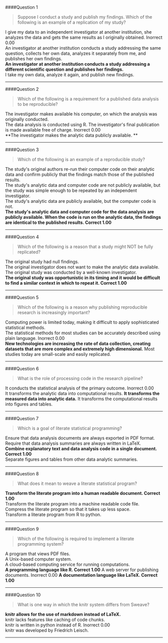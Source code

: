 
####Question 1
> Suppose I conduct a study and publish my findings. Which of the following is an example of a replication of my study?
 
I give my data to an independent investigator at another institution, she analyzes the data and gets the same results as I originally obtained. 	Inorrect 	0.00 	
An investigator at another institution conducts a study addressing the same question, collects her own data, analyzes it separately from me, and publishes her own findings. 			
**An investigator at another institution conducts a study addressing a different scientific question 
and publishes her findings.** 	
I take my own data, analyze it again, and publish new findings. 			

-------------------------- 	

####Question 2
> Which of the following is a requirement for a published data analysis to be reproducible?
 
The investigator makes available his computer, on which the analysis was originally conducted. 			
The data analysis is conducted using R.	
The investigator's final publication is made available free of charge. 	Inorrect 	0.00 	
**The investigator makes the analytic data publicly available. 			**

-------------------------- 	
####Question 3
> Which of the following is an example of a reproducible study?
 
The study's original authors re-run their computer code on their analytic data and confirm publicly that the findings match those of the published results. 			
The study's analytic data and computer code are not publicly available, but the study was simple enough to be repeated by an independent investigator. 			
The study's analytic data are publicly available, but the computer code is not. 			
**The study's analytic data and computer code for the data analysis are publicly available. When the code is run on the analytic data, the findings are identical to the published results. 	Correct 	1.00**

-------------------------- 	
####Question 4
> Which of the following is a reason that a study might NOT be fully replicated?
 
The original study had null findings. 			
The original investigator does not want to make the analytic data available. 			
The original study was conducted by a well-known investigator. 		
**The original study was opportunistic in its timing and it would be difficult to find a similar context in which to repeat it. 	Correct 	1.00**

-------------------------- 	
####Question 5
> Which of the following is a reason why publishing reproducible research is increasingly important?
 
Computing power is limited today, making it difficult to apply sophisticated statistical methods. 			
The statistical methods for most studies can be accurately described using plain language. 	Inorrect 	0.00 	
**New technologies are increasing the rate of data collection, creating datasets that are more complex and extremely high dimensional.**
Most studies today are small-scale and easily replicated. 			
 

-------------------------- 	
####Question 6
> What is the role of processing code in the research pipeline?
 
It conducts the statistical analysis of the primary outcome. 	Inorrect 	0.00 	
It transforms the analytic data into computational results. 
**It transforms the measured data into analytic data.**
It transforms the computational results into figures and tables. 			
 

-------------------------- 	
####Question 7
> Which is a goal of literate statistical programming?
 
Ensure that data analysis documents are always exported in PDF format. 			
Require that data analysis summaries are always written in LaTeX. 			
**Combine explanatory text and data analysis code in a single document. 	Correct 	1.00** 	
Separate figures and tables from other data analytic summaries. 			
 

-------------------------- 	
####Question 8
> What does it mean to weave a literate statistical program?
 
**Transform the literate program into a human readable document. 	Correct 	1.00** 	
Transform the literate program into a machine readable code file. 			
Compress the literate program so that it takes up less space. 			
Transform a literate program from R to python. 			
 

-------------------------- 	
####Question 9
> Which of the following is required to implement a literate programming system?
 
A program that views PDF files. 			
A Unix-based computer system. 			
A cloud-based computing service for running computations. 			
**A programming language like R. 	Correct 	1.00**
A web server for publishing documents. 	Inorrect 	0.00
**A documentation language like LaTeX. 	Correct 	1.00**
 

-------------------------- 	
####Question 10
> What is one way in which the knitr system differs from Sweave?
 
**knitr allows for the use of markdown instead of LaTeX.**	
knitr lacks features like caching of code chunks. 			
knitr is written in python instead of R. 	Inorrect 	0.00 	
knitr was developed by Friedrich Leisch. 			
 

-------------------------- 	
